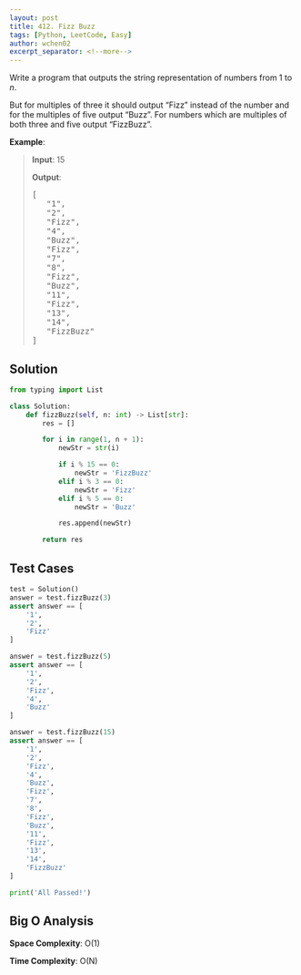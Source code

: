 ```yaml
---
layout: post
title: 412. Fizz Buzz
tags: [Python, LeetCode, Easy]
author: wchen02
excerpt_separator: <!--more-->
---
```

Write a program that outputs the string representation of numbers from 1 to *n*.

But for multiples of three it should output “Fizz” instead of the number and for the multiples of five output “Buzz”. For numbers which are multiples of both three and five output “FizzBuzz”.

<!--more-->
**Example**:
> **Input**: 15
>
> **Output**:
> <pre>
> [
>    "1",
>    "2",
>    "Fizz",
>    "4",
>    "Buzz",
>    "Fizz",
>    "7",
>    "8",
>    "Fizz",
>    "Buzz",
>    "11",
>    "Fizz",
>    "13",
>    "14",
>    "FizzBuzz"
> ]
> </pre>

## Solution

```python
from typing import List

class Solution:
    def fizzBuzz(self, n: int) -> List[str]:
        res = []

        for i in range(1, n + 1):
            newStr = str(i)

            if i % 15 == 0:
                newStr = 'FizzBuzz'
            elif i % 3 == 0:
                newStr = 'Fizz'
            elif i % 5 == 0:
                newStr = 'Buzz'

            res.append(newStr)

        return res
```

## Test Cases

```python
test = Solution()
answer = test.fizzBuzz(3)
assert answer == [
    '1',
    '2',
    'Fizz'
]

answer = test.fizzBuzz(5)
assert answer == [
    '1',
    '2',
    'Fizz',
    '4',
    'Buzz'
]

answer = test.fizzBuzz(15)
assert answer == [
    '1',
    '2',
    'Fizz',
    '4',
    'Buzz',
    'Fizz',
    '7',
    '8',
    'Fizz',
    'Buzz',
    '11',
    'Fizz',
    '13',
    '14',
    'FizzBuzz'
]

print('All Passed!')
```

## Big O Analysis

**Space Complexity**: O(1)

**Time Complexity**: O(N)
